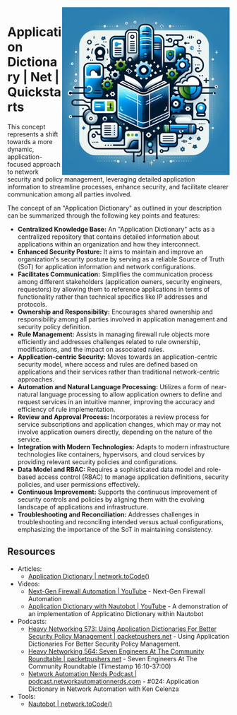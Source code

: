 <img src="assets/application-dict.webp" alt="Application Dictionary" style="width: 380px;" align="right">

# Application Dictionary | Net | Quickstarts
This concept represents a shift towards a more dynamic, application-focused approach to network security and policy management, leveraging detailed application information to streamline processes, enhance security, and facilitate clearer communication among all parties involved.

The concept of an "Application Dictionary" as outlined in your description can be summarized through the following key points and features:

- **Centralized Knowledge Base:** An "Application Dictionary" acts as a centralized repository that contains detailed information about applications within an organization and how they interconnect.
- **Enhanced Security Posture:** It aims to maintain and improve an organization's security posture by serving as a reliable Source of Truth (SoT) for application information and network configurations.
- **Facilitates Communication:** Simplifies the communication process among different stakeholders (application owners, security engineers, requestors) by allowing them to reference applications in terms of functionality rather than technical specifics like IP addresses and protocols.
- **Ownership and Responsibility:** Encourages shared ownership and responsibility among all parties involved in application management and security policy definition.
- **Rule Management:** Assists in managing firewall rule objects more efficiently and addresses challenges related to rule ownership, modifications, and the impact on associated rules.
- **Application-centric Security:** Moves towards an application-centric security model, where access and rules are defined based on applications and their services rather than traditional network-centric approaches.
- **Automation and Natural Language Processing:** Utilizes a form of near-natural language processing to allow application owners to define and request services in an intuitive manner, improving the accuracy and efficiency of rule implementation.
- **Review and Approval Process:** Incorporates a review process for service subscriptions and application changes, which may or may not involve application owners directly, depending on the nature of the service.
- **Integration with Modern Technologies:** Adapts to modern infrastructure technologies like containers, hypervisors, and cloud services by providing relevant security policies and configurations.
- **Data Model and RBAC:** Requires a sophisticated data model and role-based access control (RBAC) to manage application definitions, security policies, and user permissions effectively.
- **Continuous Improvement:** Supports the continuous improvement of security controls and policies by aligning them with the evolving landscape of applications and infrastructure.
- **Troubleshooting and Reconciliation:** Addresses challenges in troubleshooting and reconciling intended versus actual configurations, emphasizing the importance of the SoT in maintaining consistency.

## Resources
- Articles:
  - [Application Dictionary | network.toCode()](https://blog.networktocode.com/post/application-dictionary/)
- Videos: 
  - [Next-Gen Firewall Automation | YouTube](https://www.youtube.com/watch?v=3yq5v2fbTcI) - Next-Gen Firewall Automation
  - [Application Dictionary with Nautobot | YouTube](https://www.youtube.com/watch?v=1_HQzz6nkmI) - A demonstration of an implementation of Applicatino Dictionary within Nautobot
- Podcasts: 
  - [Heavy Networking 573: Using Application Dictionaries For Better Security Policy Management | packetpushers.net](https://packetpushers.net/podcasts/heavy-networking/HN573-using-application-dictionaries-for-better-security-policy-management/) - Using Application Dictionaries For Better Security Policy Management.
  - [Heavy Networking 564: Seven Engineers At The Community Roundtable | packetpushers.net](https://packetpushers.net/podcasts/heavy-networking/HN564-seven-engineers-at-the-community-roundtable/) - Seven Engineers At The Community Roundtable (Timestamp 16:10-37:00)
  - [Network Automation Nerds Podcast | podcast.networkautomationnerds.com](https://podcast.networkautomationnerds.com/1864201/10755136-024-application-dictionary-in-network-automation-with-ken-celenza) - #024: Application Dictionary in Network Automation with Ken Celenza
- Tools: 
  - [Nautobot | network.toCode()](https://networktocode.com/nautobot/)
